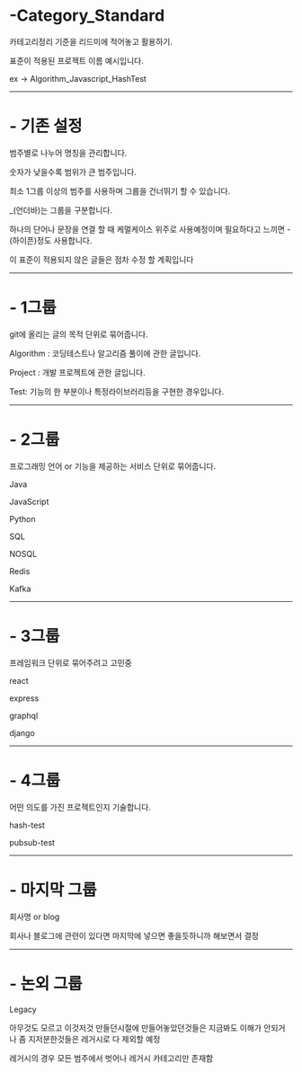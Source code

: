 # -Category_Standard
카테고리정리 기준을 리드미에 적어놓고 활용하기.


표준이 적용된 프로젝트 이름 예시입니다.

ex ->  Algorithm_Javascript_HashTest

----------------------------------------------------------------
# - 기존 설정

범주별로 나누어 명칭을 관리합니다.

숫자가 낮을수록 범위가 큰 범주입니다.

최소 1그룹 이상의 범주를 사용하며 그룹을 건너뛰기 할 수 있습니다.

_(언더바)는 그룹을 구분합니다.

하나의 단어나 문장을 연결 할 때 케멀케이스 위주로 사용예정이며 필요하다고 느끼면 -(하이픈)정도 사용합니다.

이 표준이 적용되지 않은 글들은 점차 수정 할 계획입니다

----------------------------------------------------------------
# - 1그룹

git에 올리는 글의 목적 단위로 묶어줍니다.

Algorithm : 코딩테스트나 알고리즘 풀이에 관한 글입니다.

Project : 개발 프로젝트에 관한 글입니다.

Test: 기능의 한 부분이나 특정라이브러리등을 구현한 경우입니다.

----------------------------------------------------------------
# - 2그룹

프로그래밍 언어 or 기능을 제공하는 서비스 단위로 묶어줍니다. 

Java

JavaScript

Python

SQL

NOSQL

Redis

Kafka

----------------------------------------------------------------
# - 3그룹

프레임워크 단위로 묶어주려고 고민중

react

express

graphql

django

----------------------------------------------------------------
# - 4그룹

어떤 의도를 가진 프로젝트인지 기술합니다.

hash-test

pubsub-test
 
----------------------------------------------------------------

# - 마지막 그룹
회사명 or blog

회사나 블로그에 관련이 있다면 마지막에 넣으면 좋을듯하니까 해보면서 결정

----------------------------------------------------------------

# - 논외 그룹
Legacy

아무것도 모르고 이것저것 만들던시절에 만들어놓았던것들은 지금봐도 이해가 안되거나 좀 지저분한것들은 레거시로 다 제외할 예정

레거시의 경우 모든 범주에서 벗어나 레거시 카테고리만 존재함



